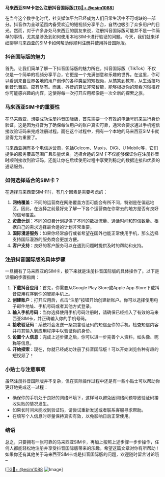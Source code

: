 **马来西亚SIM卡怎么注册抖音国际版[[TG💪+ @esim1088](https://t.me/s/esim1088)]**

在当今这个数字化时代，社交媒体平台已经成为人们日常生活中不可或缺的一部分。抖音作为全球范围内备受欢迎的短视频分享平台，自然也吸引了众多用户的目光。然而，对于许多身处马来西亚的朋友来说，注册抖音国际版可能并不是一件简单的事情，尤其是涉及到如何使用本地SIM卡进行验证的问题。今天，我们就来详细聊聊马来西亚的SIM卡如何帮助你顺利注册并使用抖音国际版。

### 抖音国际版的魅力

首先，让我们简单了解一下抖音国际版的魅力所在。抖音国际版（TikTok）不仅仅是一个简单的视频分享平台，它更是一个充满创意和乐趣的世界。在这里，你可以看到来自世界各地的用户创作的各种类型的短视频，从搞笑到教育，从生活技巧到音乐舞蹈，应有尽有。而且，抖音的算法非常智能，能够根据你的观看习惯推荐你可能感兴趣的内容，这使得每一次打开应用都像是一次全新的探索之旅。

### 马来西亚SIM卡的重要性

在马来西亚，想要成功注册抖音国际版，首先需要一个有效的电话号码来进行身份验证。这是因为抖音为了确保每位用户的账户真实可靠，通常会要求通过手机短信接收验证码来完成注册过程。而在这个过程中，拥有一个本地的马来西亚SIM卡就显得尤为重要了。

马来西亚拥有多个电信运营商，包括Celcom、Maxis、DiGi、U Mobile等，它们提供的服务覆盖范围广且质量优良。选择合适的SIM卡不仅能够保证你在注册抖音时顺利接收到验证码，还能让你在后续使用过程中享受到稳定的数据连接和优质的通话服务。

### 如何选择适合的SIM卡？

在选择马来西亚SIM卡时，有几个因素是需要考虑的：

1. **网络覆盖**：不同的运营商在网络覆盖方面可能会有所不同，特别是在偏远地区。因此，在选择之前最好先了解一下各个运营商在你常去的地方是否有良好的信号覆盖。
2. **资费计划**：不同的资费计划提供了不同的数据流量、通话时间和短信数量。根据自己的需求选择最合适的计划非常重要。
3. **国际漫游服务**：如果你经常旅行或者希望在国外也能正常使用手机，那么选择支持国际漫游的服务商会更加方便。
4. **客户支持**：良好的客户服务可以在遇到问题时提供及时的帮助和支持。

### 注册抖音国际版的具体步骤

一旦拥有了马来西亚的SIM卡，接下来就是注册抖音国际版的具体操作了。以下是详细的步骤指南：

1. **下载抖音应用**：首先，你需要从Google Play Store或Apple App Store下载抖音应用程序到你的智能手机上。
2. **创建账户**：打开应用后，点击“注册”按钮开始创建新账户。你可以选择使用电子邮件地址、手机号码或者其他方式登录。
3. **输入手机号码**：当你选择使用手机号码注册时，请确保已经插入了有效的马来西亚SIM卡，并正确输入你的手机号码。
4. **接收验证码**：系统将会发送一条包含验证码的短信至你的手机。检查短信内容并将其输入到应用程序中以验证你的身份。
5. **设置个人信息**：完成上述步骤之后，你可以进一步完善个人资料，如头像、昵称等信息。
6. **开始探索**：现在，你就已经成功注册了抖音国际版！可以开始浏览各种有趣的短视频了！

### 小贴士与注意事项

虽然注册抖音国际版并不复杂，但在实际操作过程中还是有一些小贴士可以帮助你更好地完成这一过程：

- 确保你的手机处于良好的网络环境下，这样可以避免因网络问题导致验证码接收失败的情况发生。
- 如果长时间未能收到验证码，请尝试重新发送或者联系客服寻求帮助。
- 在填写个人信息时尽量保持真实有效，以免影响日后正常使用。

### 结语

总之，只要拥有一张可靠的马来西亚SIM卡，再加上按照上述步骤一步步操作，任何人都能轻松地注册并享受抖音国际版带来的乐趣。希望这篇文章对你有所帮助！如果你还有其他关于马来西亚SIM卡或是抖音国际版的问题，欢迎随时留言讨论哦~

[[TG💪+ @esim1088](https://t.me/s/esim1088) ![Image](https://i.postimg.cc/4NQfJmqS/Snipaste-2025-05-13-00-14-12.png)]